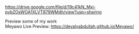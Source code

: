 https://drive.google.com/file/d/19c41kN_Mxi-pvbZOsWOA1XLVT879WMdh/view?usp=sharing

Preview some of my work<br>
Meyawo Live Preview: https://devalyabdullah.github.io/Meyawo/
